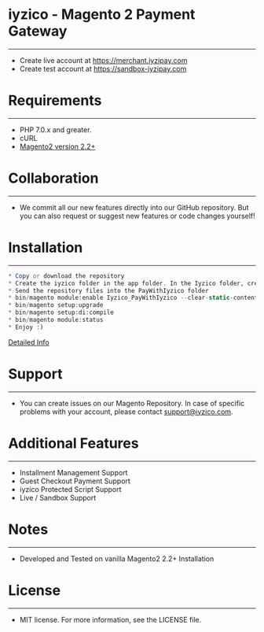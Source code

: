 # iyzico - Magento 2 Payment Gateway
------------
* Create live account at https://merchant.iyzipay.com
* Create test account at https://sandbox-iyzipay.com

# Requirements
------------
* PHP 7.0.x and greater.
* cURL
* [Magento2 version 2.2+](https://devdocs.magento.com/guides/v2.2/install-gde/system-requirements-tech.html)

# Collaboration
------------
* We commit all our new features directly into our GitHub repository. But you can also request or suggest new features or code changes yourself!

# Installation
---------------
```php
* Copy or download the repository
* Create the iyzico folder in the app folder. In the Iyzico folder, create the PayWithIyzico folder. (app -> Iyzico -> PayWithIyzico)
* Send the repository files into the PayWithIyzico folder
* bin/magento module:enable Iyzico_PayWithIyzico --clear-static-content
* bin/magento setup:upgrade
* bin/magento setup:di:compile
* bin/magento module:status
* Enjoy :)
```

<a href="https://dev-beta.iyzipay.com/tr/3-secenek/teknik-bilgi-gerekli">Detailed Info</a>

# Support
---------------
* You can create issues on our Magento Repository. In case of specific problems with your account, please contact support@iyzico.com.

# Additional Features
---------------------
* Installment Management Support
* Guest Checkout Payment Support
* iyzico Protected Script Support
* Live / Sandbox Support

# Notes
---------------
* Developed and Tested on vanilla Magento2 2.2+ Installation

# License
---------------
* MIT license. For more information, see the LICENSE file.
